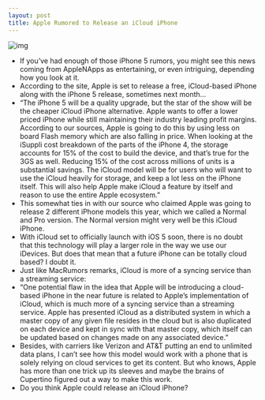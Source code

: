```yaml
---
layout: post
title: Apple Rumored to Release an iCloud iPhone
---
```

![img](http://media.idownloadblog.com/wp-content/uploads/2011/04/iCloud.jpg)
* If you’ve had enough of those iPhone 5 rumors, you might see this news coming from AppleNApps as entertaining, or even intriguing, depending how you look at it.
* According to the site, Apple is set to release a free, iCloud-based iPhone along with the iPhone 5 release, sometimes next month…
* “The iPhone 5 will be a quality upgrade, but the star of the show will be the cheaper iCloud iPhone alternative. Apple wants to offer a lower priced iPhone while still maintaining their industry leading profit margins. According to our sources, Apple is going to do this by using less on board Flash memory which are also falling in price. When looking at the iSuppli cost breakdown of the parts of the iPhone 4, the storage accounts for 15% of the cost to build the device, and that’s true for the 3GS as well. Reducing 15% of the cost across millions of units is a substantial savings. The iCloud model will be for users who will want to use the iCloud heavily for storage, and keep a lot less on the iPhone itself. This will also help Apple make iCloud a feature by itself and reason to use the entire Apple ecosystem.”
* This somewhat ties in with our source who claimed Apple was going to release 2 different iPhone models this year, which we called a Normal and Pro version. The Normal version might very well be this iCloud iPhone.
* With iCloud set to officially launch with iOS 5 soon, there is no doubt that this technology will play a larger role in the way we use our iDevices. But does that mean that a future iPhone can be totally cloud based? I doubt it.
* Just like MacRumors remarks, iCloud is more of a syncing service than a streaming service:
* “One potential flaw in the idea that Apple will be introducing a cloud-based iPhone in the near future is related to Apple’s implementation of iCloud, which is much more of a syncing service than a streaming service. Apple has presented iCloud as a distributed system in which a master copy of any given file resides in the cloud but is also duplicated on each device and kept in sync with that master copy, which itself can be updated based on changes made on any associated device.”
* Besides, with carriers like Verizon and AT&T putting an end to unlimited data plans, I can’t see how this model would work with a phone that is solely relying on cloud services to get its content. But who knows, Apple has more than one trick up its sleeves and maybe the brains of Cupertino figured out a way to make this work.
* Do you think Apple could release an iCloud iPhone?


